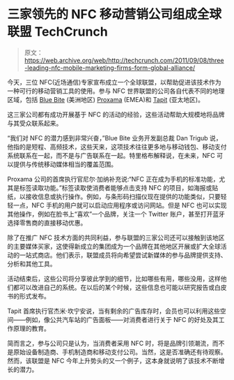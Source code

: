# 三家领先的 NFC 移动营销公司组成全球联盟 TechCrunch

> 原文：<https://web.archive.org/web/http://techcrunch.com/2011/09/08/three-leading-nfc-mobile-marketing-firms-form-global-alliance/>

今天，三位 NFC(近场通信)专家宣布成立一个全球联盟，以帮助促进该技术作为一种可行的移动营销工具的使用。参与 NFC 世界联盟的公司各自代表不同的地理区域，包括 [Blue Bite](https://web.archive.org/web/20230205023523/http://bluebite.com/) (美洲地区) [Proxama](https://web.archive.org/web/20230205023523/http://www.proxama.com/) (EMEA)和 [Tapit](https://web.archive.org/web/20230205023523/http://tapit.com.au/) (亚太地区)。

这三家公司都有成功开展基于 NFC 的活动的经验，这些活动帮助大规模地将品牌与其受众联系起来。

“我们对 NFC 的潜力感到非常兴奋，”Blue Bite 业务开发副总裁 Dan Trigub 说，他指的是短程、高频技术，这些天来，这项技术往往更多地与移动钱包、移动支付系统联系在一起，而不是与广告联系在一起。特里格布解释说，在未来，NFC 可以提供与传统移动媒体相当的覆盖范围。

Proxama 公司的首席执行官尼尔·加纳补充说:“NFC 正在成为手机的标准功能，尤其是标签读取功能。”标签读取使消费者能够点击支持 NFC 的项目，如海报或贴纸，以接收信息或执行操作。例如，与条形码扫描仪现在提供的功能类似，只要轻轻一点，NFC 手机的用户就可以启动应用程序或访问网站。但是 NFC 也可以实现其他操作，例如在脸书上“喜欢”一个品牌，关注一个 Twitter 账户，甚至打开蓝牙选择零售商的直接移动优惠。

除了在推广 NFC 技术方面的共同利益，参与联盟的三家公司还可以接触到该地区的主要媒体买家，这使得新成立的集团成为一个品牌在其他地区开展或扩大全球活动的一站式商店。他们表示，联盟成员将向希望尝试新媒体的参与品牌提供支持、分析和其他工具。

活动结束后，这些公司将分享彼此学到的细节，比如哪些有用，哪些没用，这样他们都可以改进自己的系统。在以后的某个时候，这些信息也可能以研究报告或白皮书的形式发布。

Tapit 首席执行官杰米·坎宁安说，当有剩余的广告库存时，会员也可以利用这些空间——例如，像公共汽车站的广告面板——对消费者进行关于 NFC 的好处及其工作原理的教育。

简而言之，参与公司只是认为，当消费者采用 NFC 时，将是品牌引领潮流，而不是原始设备制造商、手机制造商和移动支付公司。当然，这是否准确还有待观察。然而，该联盟是 NFC 今年上升势头的又一个例子，这本身就说明了该技术不断增长的潜力。